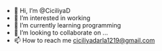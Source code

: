 - 👋 Hi, I’m @CiciliyaD
- 👀 I’m interested in working
- 🌱 I’m currently learning programming
- 💞️ I’m looking to collaborate on ...
- 📫 How to reach me ciciliyadarla1219@gmail.com

<!---
CiciliyaD/CiciliyaD is a ✨ special ✨ repository because its `README.md` (this file) appears on your GitHub profile.
You can click the Preview link to take a look at your changes.
--->
